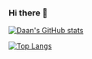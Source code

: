 ### Hi there 👋

<!--
**DaanVanHauwermeiren/DaanVanHauwermeiren** is a ✨ _special_ ✨ repository because its `README.md` (this file) appears on your GitHub profile.

Here are some ideas to get you started:

- 🔭 I’m currently working on ...
- 🌱 I’m currently learning ...
- 👯 I’m looking to collaborate on ...
- 🤔 I’m looking for help with ...
- 💬 Ask me about ...
- 📫 How to reach me: ...
- 😄 Pronouns: ...
- ⚡ Fun fact: ...
-->


[![Daan's GitHub stats](https://github-readme-stats.vercel.app/api?username=DaanVanHauwermeiren&count_private=true&show_icons=true&theme=solarized-light)](https://github.com/anuraghazra/github-readme-stats)


[![Top Langs](https://github-readme-stats.vercel.app/api/top-langs/?username=DaanVanHauwermeiren&count_private=true&show_icons=true&theme=solarized-light&layout=compact)](https://github.com/anuraghazra/github-readme-stats)
